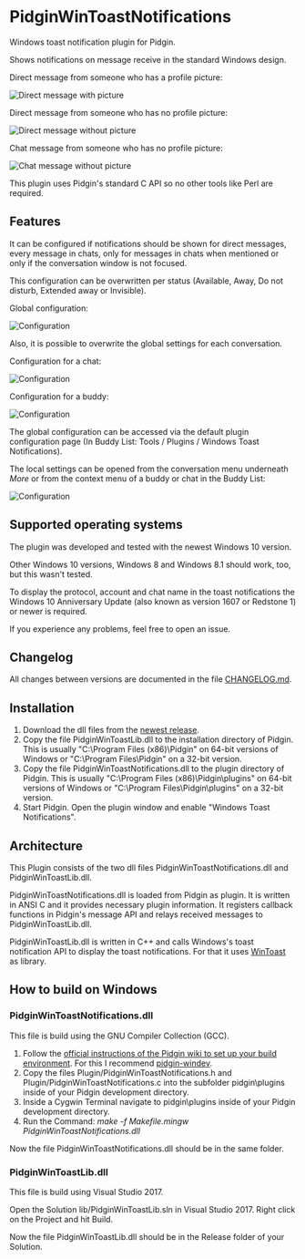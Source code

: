 # PidginWinToastNotifications

Windows toast notification plugin for Pidgin.

Shows notifications on message receive in the standard Windows design.

Direct message from someone who has a profile picture:

![Direct message with picture](./img/direct_with_picture.jpg "Direct message with picture")

Direct message from someone who has no profile picture:

![Direct message without picture](./img/direct_without_picture.jpg "Direct message without picture")

Chat message from someone who has no profile picture:

![Chat message without picture](./img/chat_without_picture.jpg "Chat message without picture")

This plugin uses Pidgin's standard C API so no other tools like Perl are required.

## Features

It can be configured if notifications should be shown for direct messages, every message in chats, only for messages in chats when mentioned or only if the conversation window is not focused.

This configuration can be overwritten per status (Available, Away, Do not disturb, Extended away or Invisible).

Global configuration:

![Configuration](./img/configuration.png "Configuration")

Also, it is possible to overwrite the global settings for each conversation.

Configuration for a chat:

![Configuration](./img/configuration_chat.png "Configuration for chat")

Configuration for a buddy:

![Configuration](./img/configuration_buddy.png "Configuration for buddy")

The global configuration can be accessed via the default plugin configuration page (In Buddy List: Tools / Plugins / Windows Toast Notifications).

The local settings can be opened from the conversation menu underneath *More* or from the context menu of a buddy or chat in the Buddy List:

![Configuration](./img/configuration_menu.png "Open settings for a conversation")

## Supported operating systems

The plugin was developed and tested with the newest Windows 10 version.

Other Windows 10 versions, Windows 8 and Windows 8.1 should work, too, but this wasn't tested.

To display the protocol, account and chat name in the toast notifications the Windows 10 Anniversary Update (also known as version 1607 or Redstone 1) or newer is required.

If you experience any problems, feel free to open an issue.

## Changelog

All changes between versions are documented in the file [CHANGELOG.md](./CHANGELOG.md).

## Installation

1.  Download the dll files from the [newest release](https://github.com/ChristianGalla/PidginWinToastNotifications/releases/latest).
2. Copy the file PidginWinToastLib.dll to the installation directory of Pidgin. This is usually "C:\Program Files (x86)\Pidgin" on 64-bit versions of Windows or "C:\Program Files\Pidgin" on a 32-bit version.
3. Copy the file PidginWinToastNotifications.dll to the plugin directory of Pidgin. This is usually "C:\Program Files (x86)\Pidgin\plugins" on 64-bit versions of Windows or "C:\Program Files\Pidgin\plugins" on a 32-bit version.
4. Start Pidgin. Open the plugin window and enable "Windows Toast Notifications".

## Architecture

This Plugin consists of the two dll files PidginWinToastNotifications.dll and PidginWinToastLib.dll.

PidginWinToastNotifications.dll is loaded from Pidgin as plugin. It is written in ANSI C and it provides necessary plugin information. It registers callback functions in Pidgin's message API and relays received messages to PidginWinToastLib.dll.

PidginWinToastLib.dll is written in C++ and calls Windows's toast notification API to display the toast notifications. For that it uses [WinToast](https://github.com/mohabouje/WinToast) as library.

## How to build on Windows

### PidginWinToastNotifications.dll

This file is build using the GNU Compiler Collection (GCC).

1. Follow the [official instructions of the Pidgin wiki to set up your build environment](https://developer.pidgin.im/wiki/BuildingWinPidgin#Setupyourbuildenvironment). For this I recommend [pidgin-windev](https://github.com/renatosilva/pidgin-windev).
2. Copy the files Plugin/PidginWinToastNotifications.h and Plugin/PidginWinToastNotifications.c into the subfolder pidgin\plugins inside of your Pidgin development directory.
3. Inside a Cygwin Terminal navigate to pidgin\plugins inside of your Pidgin development directory.
4. Run the Command: *make -f Makefile.mingw PidginWinToastNotifications.dll*

Now the file PidginWinToastNotifications.dll should be in the same folder.

### PidginWinToastLib.dll

This file is build using Visual Studio 2017.

Open the Solution lib/PidginWinToastLib.sln in Visual Studio 2017. Right click on the Project and hit Build.

Now the file PidginWinToastLib.dll should be in the Release folder of your Solution.
